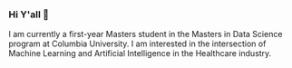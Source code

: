 ### Hi Y'all 👋

I am currently a first-year Masters student in the Masters in Data Science program at Columbia University. I am interested in the intersection of Machine Learning and Artificial Intelligence in the Healthcare industry. 

<!--
**akakadiaris/akakadiaris** is a ✨ _special_ ✨ repository because its `README.md` (this file) appears on your GitHub profile.

Here are some ideas to get you started:

- 🔭 I’m currently working on ...
- 🌱 I’m currently learning ...
- 👯 I’m looking to collaborate on ...
- 🤔 I’m looking for help with ...
- 💬 Ask me about ...
- 📫 How to reach me: ...
- 😄 Pronouns: ...
- ⚡ Fun fact: ...
-->
